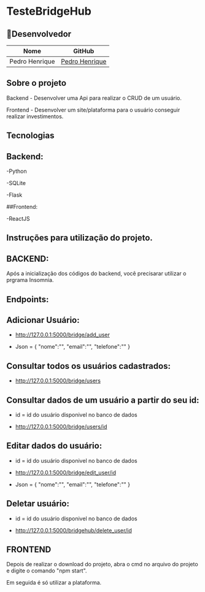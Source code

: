 # TesteBridgeHub

## 👤Desenvolvedor

| Nome                                              | GitHub                                           
| ------------------------------------------------- | --------------------------------------------------------|      
| Pedro Henrique                                    | [Pedro Henrique](https://github.com/PedroHenriqueGuerra)  

## Sobre o projeto
Backend - Desenvolver uma Api para realizar o CRUD de um usuário.

Frontend - Desenvolver um site/plataforma para o usuário conseguir realizar investimentos.

## Tecnologias

## Backend:
-Python

-SQLite

-Flask

##Frontend:

-ReactJS

## Instruções para utilização do projeto.

## BACKEND: 

Após a inicialização dos códigos do backend, você precisarar utilizar o prgrama Insomnia.

## Endpoints:

## Adicionar Usuário:

- http://127.0.0.1:5000/bridge/add_user

- Json = {
            "nome":"",
            "email":"",
            "telefone":""
	      }

## Consultar todos os usuários cadastrados:

- http://127.0.0.1:5000/bridge/users

## Consultar dados de um usuário a partir do seu id:

- id = id do usuário disponivel no banco de dados

- http://127.0.0.1:5000/bridge/users/id

## Editar dados do usuário:

- id = id do usuário disponivel no banco de dados

- http://127.0.0.1:5000/bridge/edit_user/id

- Json = {
            "nome":"",
            "email":"",
            "telefone":""
	      }

## Deletar usuário:

- id = id do usuário disponivel no banco de dados

- http://127.0.0.1:5000/bridgehub/delete_user/id



## FRONTEND
Depois de realizar o download do projeto, abra o cmd no arquivo do projeto e digite o comando "npm start".

Em seguida é só utilizar a  plataforma.

